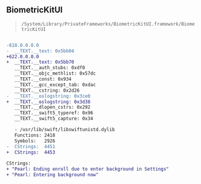 ## BiometricKitUI

> `/System/Library/PrivateFrameworks/BiometricKitUI.framework/BiometricKitUI`

```diff

-618.0.0.0.0
-  __TEXT.__text: 0x5bb04
+622.0.0.0.0
+  __TEXT.__text: 0x5bb70
   __TEXT.__auth_stubs: 0xdf0
   __TEXT.__objc_methlist: 0x57dc
   __TEXT.__const: 0x934
   __TEXT.__gcc_except_tab: 0xdac
   __TEXT.__cstring: 0x2d26
-  __TEXT.__oslogstring: 0x3ce0
+  __TEXT.__oslogstring: 0x3d38
   __TEXT.__dlopen_cstrs: 0x292
   __TEXT.__swift5_typeref: 0x96
   __TEXT.__swift5_capture: 0x34

   - /usr/lib/swift/libswiftunistd.dylib
   Functions: 2418
   Symbols:   2926
-  CStrings:  4451
+  CStrings:  4453
 
CStrings:
+ "Pearl: Ending enroll due to enter background in Settings"
+ "Pearl: Entering background now"

```
